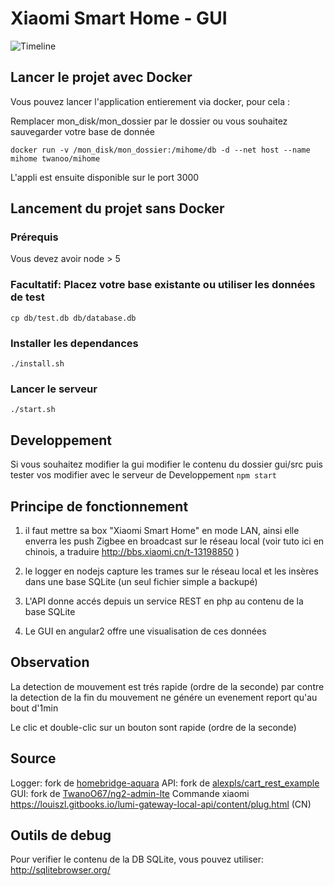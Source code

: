 # Xiaomi Smart Home - GUI

![Timeline](https://raw.githubusercontent.com/TwanoO67/xiaomi-smart-home-gui/master/docs/timeline.png)

## Lancer le projet avec Docker

Vous pouvez lancer l'application entierement via docker, pour cela :

Remplacer mon_disk/mon_dossier par le dossier ou vous souhaitez sauvegarder votre base de donnée

```docker run -v /mon_disk/mon_dossier:/mihome/db -d --net host --name mihome twanoo/mihome```

L'appli est ensuite disponible sur le port 3000

## Lancement du projet sans Docker

### Prérequis
Vous devez avoir node > 5

### Facultatif: Placez votre base existante ou utiliser les données de test
```cp db/test.db db/database.db```

### Installer les dependances
``` ./install.sh ```

### Lancer le serveur
``` ./start.sh ```


## Developpement

Si vous souhaitez modifier la gui
modifier le contenu du dossier gui/src
puis tester vos modifier avec le serveur de Developpement
``` npm start ```

## Principe de fonctionnement

1) il faut mettre sa box "Xiaomi Smart Home" en mode LAN, ainsi elle enverra les push Zigbee en broadcast sur le réseau local
(voir tuto ici en chinois, a traduire http://bbs.xiaomi.cn/t-13198850 )

2) le logger en nodejs capture les trames sur le réseau local et les insères dans une base SQLite (un seul fichier simple a backupé)

3) L'API donne accés depuis un service REST en php au contenu de la base SQLite

4) Le GUI en angular2  offre une visualisation de ces données

## Observation
La detection de mouvement est trés rapide (ordre de la seconde)
par contre la detection de la fin du mouvement ne génére un evenement report qu'au bout d'1min

Le clic et double-clic sur un bouton sont rapide (ordre de la seconde)

## Source
Logger: fork de [homebridge-aquara](https://github.com/snOOrz/homebridge-aqara)
API: fork de [alexpls/cart_rest_example](https://github.com/alexpls/cart_rest_example)
GUI: fork de [TwanoO67/ng2-admin-lte](https://github.com/TwanoO67/ng2-admin-lte)
Commande xiaomi https://louiszl.gitbooks.io/lumi-gateway-local-api/content/plug.html (CN)

## Outils de debug

Pour verifier le contenu de la DB SQLite, vous pouvez utiliser: http://sqlitebrowser.org/
